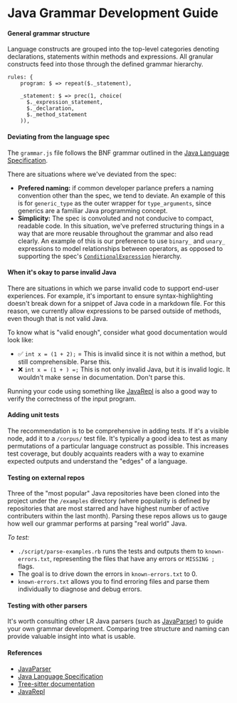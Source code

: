 # Java Grammar Development Guide

#### General grammar structure

Language constructs are grouped into the top-level categories denoting declarations, statements within methods and expressions. All granular constructs feed into those through the defined grammar hierarchy.

```
rules: {
    program: $ => repeat($._statement),

    _statement: $ => prec(1, choice(
      $._expression_statement,
      $._declaration,
      $._method_statement
    )),
```

#### Deviating from the language spec

The `grammar.js` file follows the BNF grammar outlined in the [Java Language Specification](https://docs.oracle.com/javase/specs/jls/se9/html/jls-19.html).

There are situations where we've deviated from the spec:

- **Prefered naming:** if common developer parlance prefers a naming convention other than the spec, we tend to deviate. An example of this is for `generic_type` as the outer wrapper for `type_arguments`, since generics are a familiar Java programming concept.
- **Simplicity:** The spec is convoluted and not conducive to compact, readable code. In this situation, we've preferred structuring things in a way that are more reusable throughout the grammar and also read clearly. An example of this is our preference to use `binary_` and `unary_` expressions to model relationships between operators, as opposed to supporting the spec's [`ConditionalExpression`](https://docs.oracle.com/javase/specs/jls/se9/html/jls-15.html#jls-ConditionalExpression) hierarchy.

#### When it's okay to parse invalid Java

There are situations in which we parse invalid code to support end-user experiences. For example, it's important to ensure syntax-highlighting doesn't break down for a snippet of Java code in a markdown file. For this reason, we currently allow expressions to be parsed outside of methods, even though that is not valid Java.

To know what is "valid enough", consider what good documentation would look like:

- ✅ `int x = (1 + 2);` = This is invalid since it is not within a method, but still comprehensible. Parse this.
- ❌ `int x = (1 + ) =;` This is not only invalid Java, but it is invalid logic. It wouldn't make sense in documentation. Don't parse this.

Running your code using something like [JavaRepl](https://github.com/albertlatacz/java-repl) is also a good way to verify the correctness of the input program.

#### Adding unit tests

The recommendation is to be comprehensive in adding tests. If it's a visible node, add it to a `/corpus/` test file. It's typically a good idea to test as many permutations of a particular language construct as possible. This increases test coverage, but doubly acquaints readers with a way to examine expected outputs and understand the "edges" of a language.

#### Testing on external repos

Three of the "most popular" Java repositories have been cloned into the project under the `/examples` directory (where popularity is defined by repositories that are most starred and have highest number of active contributers within the last month). Parsing these repos allows us to gauge how well our grammar performs at parsing "real world" Java.

_To test:_
- `./script/parse-examples.rb` runs the tests and outputs them to `known-errors.txt`, representing the files that have any errors or `MISSING ;` flags.
- The goal is to drive down the errors in `known-errors.txt` to 0.
- `known-errors.txt` allows you to find erroring files and parse them individually to diagnose and debug errors.

#### Testing with other parsers

It's worth consulting other LR Java parsers (such as [JavaParser](https://github.com/javaparser/javaparser)) to guide your own grammar development. Comparing tree structure and naming can provide valuable insight into what is usable.

#### References

- [JavaParser](https://github.com/javaparser/javaparser)
- [Java Language Specification](https://docs.oracle.com/javase/specs/jls/se9/html/jls-19.html)
- [Tree-sitter documentation](http://tree-sitter.github.io/tree-sitter/creating-parsers.html)
- [JavaRepl](https://github.com/albertlatacz/java-repl)
